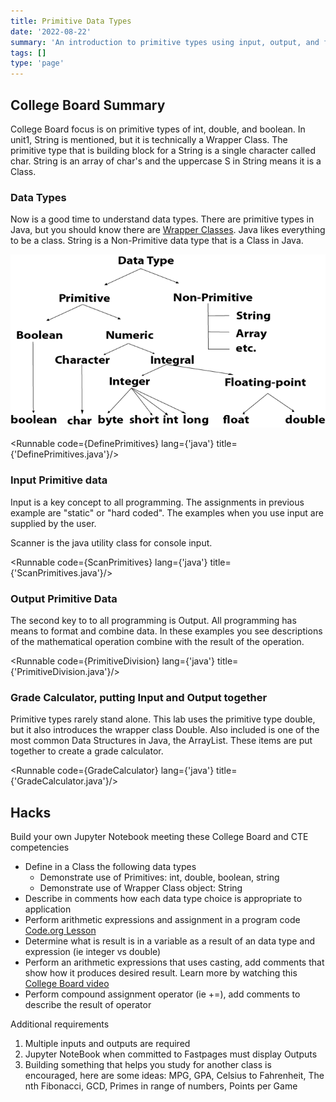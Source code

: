 ```yaml
---
title: Primitive Data Types
date: '2022-08-22'
summary: 'An introduction to primitive types using input, output, and finishing with a grading calculator.'
tags: []
type: 'page'
---
```


<script>
	import Runnable from '$components/Runnable.svelte';
	import DefinePrimitives from './code/DefinePrimitives.java?raw';
    import ScanPrimitives from './code/ScanPrimitives.java?raw';
    import PrimitiveDivision from './code/PrimitiveDivision.java?raw';
    import GradeCalculator from './code/GradeCalculator.java?raw';
</script>

## College Board Summary
College Board focus is on primitive types of int, double, and boolean.  In unit1, String is mentioned, but it is technically a Wrapper Class.  The primitive type that is building block for a String is a single character called char.  String is an array of char's and the uppercase S in String means it is a Class.

### Data Types
Now is a good time to understand data types.  There are primitive types in Java, but you should know there are [Wrapper Classes](https://www.youtube.com/watch?v=kog78g2fvqU).  Java likes everything to be a class.  String is a Non-Primitive data type that is a Class in Java.

![img](../../../static/pages_images/data_types.png)

<Runnable code={DefinePrimitives} lang={'java'} title={'DefinePrimitives.java'}/>

### Input Primitive data
Input is a key concept to all programming.  The assignments in previous example are "static" or "hard coded".  The examples when you use input are supplied by the user.

Scanner is the java utility class for console input.

<Runnable code={ScanPrimitives} lang={'java'} title={'ScanPrimitives.java'}/>

### Output Primitive Data
The second key to to all programming is Output.  All programming has means to format and combine data.  In these examples you see descriptions of the mathematical operation combine with the result of the operation.

<Runnable code={PrimitiveDivision} lang={'java'} title={'PrimitiveDivision.java'}/>

### Grade Calculator, putting Input and Output together
Primitive types rarely stand alone.  This lab uses the primitive type double, but it also introduces the wrapper class Double.  Also included is one of the most common Data Structures in Java, the ArrayList.  These items are put together to create a grade calculator.

<Runnable code={GradeCalculator} lang={'java'} title={'GradeCalculator.java'}/>

## Hacks
Build your own Jupyter Notebook meeting these College Board and CTE competencies
- Define in a Class the following data types
    - Demonstrate use of Primitives: int, double, boolean, string
    - Demonstrate use of Wrapper Class object: String 
- Describe in comments how each data type choice is appropriate to application
- Perform arithmetic expressions and assignment in a program code [Code.org Lesson](https://studio.code.org/s/csa2-2022/lessons/2/student)
- Determine what is result is in a variable as a result of an data type and expression (ie integer vs double)
- Perform an arithmetic expressions that uses casting, add comments that show how it produces desired result.  Learn more by watching this [College Board video](https://apclassroom.collegeboard.org/8/home?apd=ovg96bpudo&unit=1)
- Perform compound assignment operator (ie +=), add comments to describe the result of operator

Additional requirements
1. Multiple inputs and outputs are required
2. Jupyter NoteBook when committed to Fastpages must display Outputs
3. Building something that helps you study for another class is encouraged, here are some ideas: MPG, GPA, Celsius to Fahrenheit, The nth Fibonacci, GCD, Primes in range of numbers, Points per Game 


